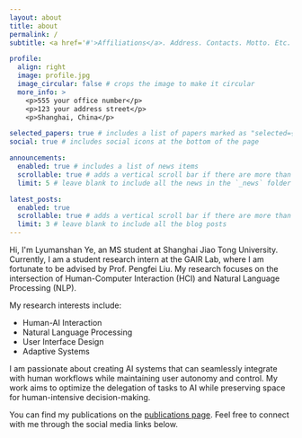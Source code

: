 ```yaml
---
layout: about
title: about
permalink: /
subtitle: <a href='#'>Affiliations</a>. Address. Contacts. Motto. Etc.

profile:
  align: right
  image: profile.jpg
  image_circular: false # crops the image to make it circular
  more_info: >
    <p>555 your office number</p>
    <p>123 your address street</p>
    <p>Shanghai, China</p>

selected_papers: true # includes a list of papers marked as "selected={true}"
social: true # includes social icons at the bottom of the page

announcements:
  enabled: true # includes a list of news items
  scrollable: true # adds a vertical scroll bar if there are more than 3 news items
  limit: 5 # leave blank to include all the news in the `_news` folder

latest_posts:
  enabled: true
  scrollable: true # adds a vertical scroll bar if there are more than 3 new posts items
  limit: 3 # leave blank to include all the blog posts
---
```


Hi, I'm Lyumanshan Ye, an MS student at Shanghai Jiao Tong University. Currently, I am a student research intern at the GAIR Lab, where I am fortunate to be advised by Prof. Pengfei Liu. My research focuses on the intersection of Human-Computer Interaction (HCI) and Natural Language Processing (NLP).

My research interests include:
- Human-AI Interaction
- Natural Language Processing
- User Interface Design
- Adaptive Systems

I am passionate about creating AI systems that can seamlessly integrate with human workflows while maintaining user autonomy and control. My work aims to optimize the delegation of tasks to AI while preserving space for human-intensive decision-making.

You can find my publications on the [publications page](/publications/). Feel free to connect with me through the social media links below.
